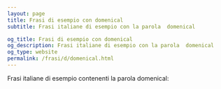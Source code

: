 ```yaml
---
layout: page
title: Frasi di esempio con domenical 
subtitle: Frasi italiane di esempio con la parola  domenical

og_title: Frasi di esempio con domenical 
og_description: Frasi italiane di esempio con la parola  domenical
og_type: website
permalink: /frasi/d/domenical.html
---
```


Frasi italiane di esempio contenenti la parola domenical:


